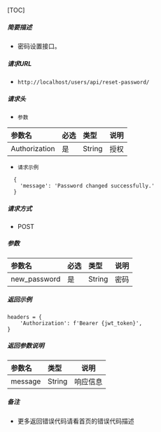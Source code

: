 

[TOC]
    
##### 简要描述

- 密码设置接口。

##### 请求URL
- ` http://localhost/users/api/reset-password/ `

##### 请求头
- ` 参数 `

| 参数名          |必选| 类型     | 说明 |
|:-------------|:---|:-------|--|
| Authorization |是  | String | 授权 |


- ` 请求示例 `

``` 
  {
    'message': 'Password changed successfully.'
  }
```
  
##### 请求方式
- POST 

##### 参数

| 参数名          |必选| 类型     | 说明 |
|:-------------|:---|:-------|----|
| new_password |是  | String | 密码 |

##### 返回示例 

``` 
headers = {
    'Authorization': f'Bearer {jwt_token}',
}
```

##### 返回参数说明 

|参数名|类型|说明|
|:-----  |:-----|-----                           |
|message |String   |响应信息  |

##### 备注 

- 更多返回错误代码请看首页的错误代码描述




